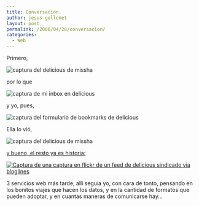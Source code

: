 ```yaml
---
title: Conversación.
author: jesus gollonet
layout: post
permalink: /2006/04/28/conversacion/
categories:
  - Web
---
```

<p>Primero,</p>
<p><img src="http://www.jesusgollonet.com/blog/imagenes/conversacion1.gif" alt="captura del delicious de missha" /></p>
<p>por lo que</p>
<p><img src="http://www.jesusgollonet.com/blog/imagenes/conversacion2.gif" alt="captura de mi inbox en delicious" /></p>
<p>y yo, pues,  </p>
<p><img src="http://www.jesusgollonet.com/blog/imagenes/conversacion3.gif" alt="captura del formulario de bookmarks de delicious" /></p>
<p>Ella lo vió, </p>
<p><img src="http://www.jesusgollonet.com/blog/imagenes/conversacion4.gif" alt="captura del delicious de missha" /></p>
<p><a href="http://flickr.com/photos/detalles/107157488/" title="La captura de flickr donde acabó todo.">y bueno, el resto ya es historia:</a></p>
<p><a href="http://flickr.com/photos/detalles/107157488/" title="La captura de flickr donde acabó todo."><img src="http://www.jesusgollonet.com/blog/imagenes/metacaptura_flickr.gif" alt="Captura de una captura en flickr de un feed de delicious sindicado via bloglines" /></a></p>
<p>3 servicios web más tarde, allí seguía yo, con cara de tonto, pensando en los bonitos viajes que hacen los datos, y en la cantidad de formatos que pueden adoptar, y en cuantas maneras de comunicarse hay&#8230;</p>
